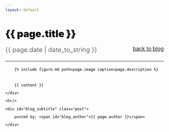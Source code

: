 ```yaml
---
layout: default
---
```


<style>

#blog_title {
    color: #111;
    font-size: 2.2em;
    font-weight: 900;
    padding-bottom: 10px;
    padding-top: 20px;
}
#blog_subtitle { 
    padding-bottom: 10px;
    padding-top: 10px;
    font-size: 1.2em;
}
#blog_date {   
    color: #666;
    font-size: 1.2em;
}
#blog_author {   
    color: #333;
    font-size: 1.2em;
}
#blog_post {   
    color:#000;
    font-size:1.0em;  
    line-height: 180%;
    padding-bottom: 60px;
}

</style>

<!-- ============ CONTENT ============ -->
<div id="container">
	<div id="blog_title" class="post">
		{{ page.title }}
	</div>
    <div id="blog_subtitle" class="post">
		<span id="blog_date">{{ page.date | date_to_string }}</span>
        <span style="float:right"><a href="/blog">back to blog</a></span>
	</div>
    <hr/>	
    <div id="blog_post" class="post">
        
        {% include figure.md path=page.image caption=page.description %}

		{{ content }}
	</div>
    <hr/>
    <div id="blog_subtitle" class="post">
        posted by: <span id="blog_author">{{ page.author }}</span>
	</div>
</div>